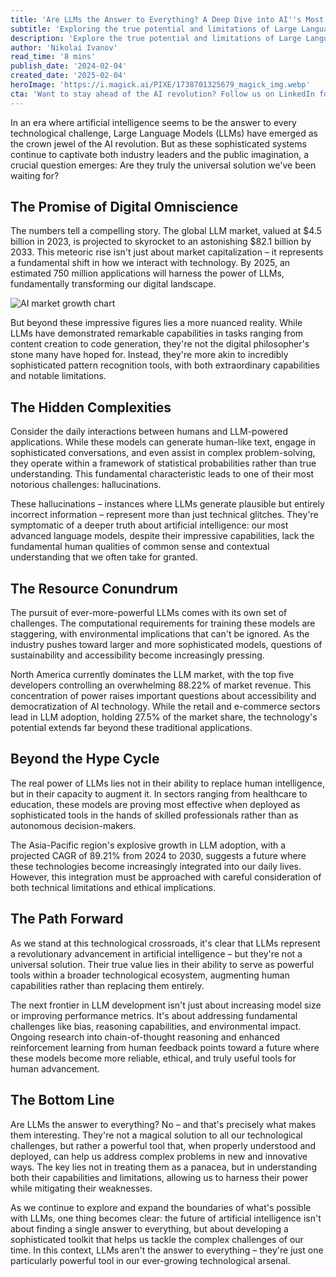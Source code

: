```yaml
---
title: 'Are LLMs the Answer to Everything? A Deep Dive into AI''s Most Powerful Tool'
subtitle: 'Exploring the true potential and limitations of Large Language Models in modern technology'
description: 'Explore the true potential and limitations of Large Language Models as we delve into their impressive capabilities, market growth, and the challenges they face. From a $4.5 billion market to projected $82.1 billion by 2033, discover how LLMs are reshaping our technological landscape while grappling with issues of hallucinations, resource consumption, and ethical considerations.'
author: 'Nikolai Ivanov'
read_time: '8 mins'
publish_date: '2024-02-04'
created_date: '2025-02-04'
heroImage: 'https://i.magick.ai/PIXE/1738701325679_magick_img.webp'
cta: 'Want to stay ahead of the AI revolution? Follow us on LinkedIn for daily insights into the evolving world of Large Language Models and artificial intelligence. Join our community of tech enthusiasts and industry leaders shaping the future of AI technology.'
---
```


In an era where artificial intelligence seems to be the answer to every technological challenge, Large Language Models (LLMs) have emerged as the crown jewel of the AI revolution. But as these sophisticated systems continue to captivate both industry leaders and the public imagination, a crucial question emerges: Are they truly the universal solution we've been waiting for?

## The Promise of Digital Omniscience

The numbers tell a compelling story. The global LLM market, valued at $4.5 billion in 2023, is projected to skyrocket to an astonishing $82.1 billion by 2033. This meteoric rise isn't just about market capitalization – it represents a fundamental shift in how we interact with technology. By 2025, an estimated 750 million applications will harness the power of LLMs, fundamentally transforming our digital landscape.

![AI market growth chart](https://i.magick.ai/PIXE/1738701325682_magick_img.webp)

But beyond these impressive figures lies a more nuanced reality. While LLMs have demonstrated remarkable capabilities in tasks ranging from content creation to code generation, they're not the digital philosopher's stone many have hoped for. Instead, they're more akin to incredibly sophisticated pattern recognition tools, with both extraordinary capabilities and notable limitations.

## The Hidden Complexities

Consider the daily interactions between humans and LLM-powered applications. While these models can generate human-like text, engage in sophisticated conversations, and even assist in complex problem-solving, they operate within a framework of statistical probabilities rather than true understanding. This fundamental characteristic leads to one of their most notorious challenges: hallucinations.

These hallucinations – instances where LLMs generate plausible but entirely incorrect information – represent more than just technical glitches. They're symptomatic of a deeper truth about artificial intelligence: our most advanced language models, despite their impressive capabilities, lack the fundamental human qualities of common sense and contextual understanding that we often take for granted.

## The Resource Conundrum

The pursuit of ever-more-powerful LLMs comes with its own set of challenges. The computational requirements for training these models are staggering, with environmental implications that can't be ignored. As the industry pushes toward larger and more sophisticated models, questions of sustainability and accessibility become increasingly pressing.

North America currently dominates the LLM market, with the top five developers controlling an overwhelming 88.22% of market revenue. This concentration of power raises important questions about accessibility and democratization of AI technology. While the retail and e-commerce sectors lead in LLM adoption, holding 27.5% of the market share, the technology's potential extends far beyond these traditional applications.

## Beyond the Hype Cycle

The real power of LLMs lies not in their ability to replace human intelligence, but in their capacity to augment it. In sectors ranging from healthcare to education, these models are proving most effective when deployed as sophisticated tools in the hands of skilled professionals rather than as autonomous decision-makers.

The Asia-Pacific region's explosive growth in LLM adoption, with a projected CAGR of 89.21% from 2024 to 2030, suggests a future where these technologies become increasingly integrated into our daily lives. However, this integration must be approached with careful consideration of both technical limitations and ethical implications.

## The Path Forward

As we stand at this technological crossroads, it's clear that LLMs represent a revolutionary advancement in artificial intelligence – but they're not a universal solution. Their true value lies in their ability to serve as powerful tools within a broader technological ecosystem, augmenting human capabilities rather than replacing them entirely.

The next frontier in LLM development isn't just about increasing model size or improving performance metrics. It's about addressing fundamental challenges like bias, reasoning capabilities, and environmental impact. Ongoing research into chain-of-thought reasoning and enhanced reinforcement learning from human feedback points toward a future where these models become more reliable, ethical, and truly useful tools for human advancement.

## The Bottom Line

Are LLMs the answer to everything? No – and that's precisely what makes them interesting. They're not a magical solution to all our technological challenges, but rather a powerful tool that, when properly understood and deployed, can help us address complex problems in new and innovative ways. The key lies not in treating them as a panacea, but in understanding both their capabilities and limitations, allowing us to harness their power while mitigating their weaknesses.

As we continue to explore and expand the boundaries of what's possible with LLMs, one thing becomes clear: the future of artificial intelligence isn't about finding a single answer to everything, but about developing a sophisticated toolkit that helps us tackle the complex challenges of our time. In this context, LLMs aren't the answer to everything – they're just one particularly powerful tool in our ever-growing technological arsenal.